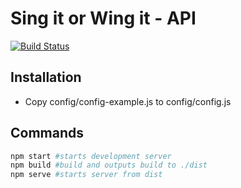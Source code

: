 # Sing it or Wing it - API

[![Build Status](https://travis-ci.org/bellstrand/singorwing-api.svg?branch=master)](https://travis-ci.org/bellstrand/singorwing-api)

## Installation

* Copy config/config-example.js to config/config.js


## Commands

```bash
npm start #starts development server
npm build #build and outputs build to ./dist
npm serve #starts server from dist
```
